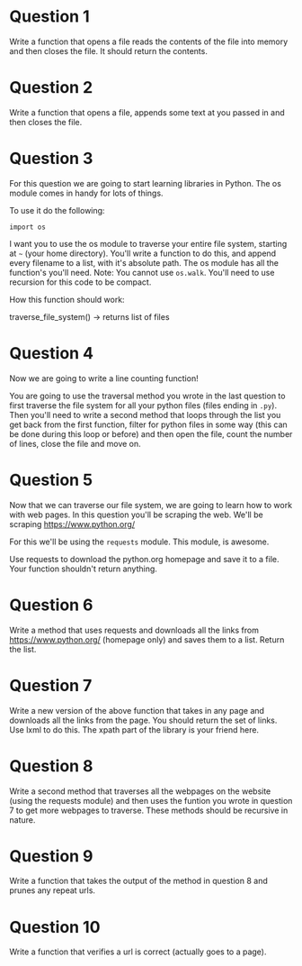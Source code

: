 # Question 1

Write a function that opens a file reads the contents of the file into memory and then closes the file.  It should return the contents.

# Question 2

Write a function that opens a file, appends some text at you passed in and then closes the file.

# Question 3

For this question we are going to start learning libraries in Python.  The os module comes in handy for lots of things.

To use it do the following:

`import os`

I want you to use the os module to traverse your entire file system, starting at `~` (your home directory).  You'll write a function to do this, and append every filename to a list, with it's absolute path.  The os module has all the function's you'll need.  Note:  You cannot use `os.walk`.  You'll need to use recursion for this code to be compact.

How this function should work:

traverse_file_system() -> returns list of files

# Question 4

Now we are going to write a line counting function!

You are going to use the traversal method you wrote in the last question to first traverse the file system for all your python files (files ending in `.py`).  Then you'll need to write a second method that loops through the list you get back from the first function, filter for python files in some way (this can be done during this loop or before) and then open the file, count the number of lines, close the file and move on.

# Question 5

Now that we can traverse our file system, we are going to learn how to work with web pages.  In this question you'll be scraping the web.  We'll be scraping https://www.python.org/ 

For this we'll be using the `requests` module.  This module, is awesome.

Use requests to download the python.org homepage and save it to a file.  Your function shouldn't return anything.

# Question 6

Write a method that uses requests and downloads all the links from https://www.python.org/ (homepage only) and saves them to a list.  Return the list.

# Question 7

Write a new version of the above function that takes in any page and downloads all the links from the page.  You should return the set of links. Use lxml to do this.  The xpath part of the library is your friend here.

# Question 8

Write a second method that traverses all the webpages on the website (using the requests module) and then uses the funtion you wrote in question 7 to get more webpages to traverse.  These methods should be recursive in nature.  

# Question 9

Write a function that takes the output of the method in question 8 and prunes any repeat urls.

# Question 10

Write a function that verifies a url is correct (actually goes to a page).

